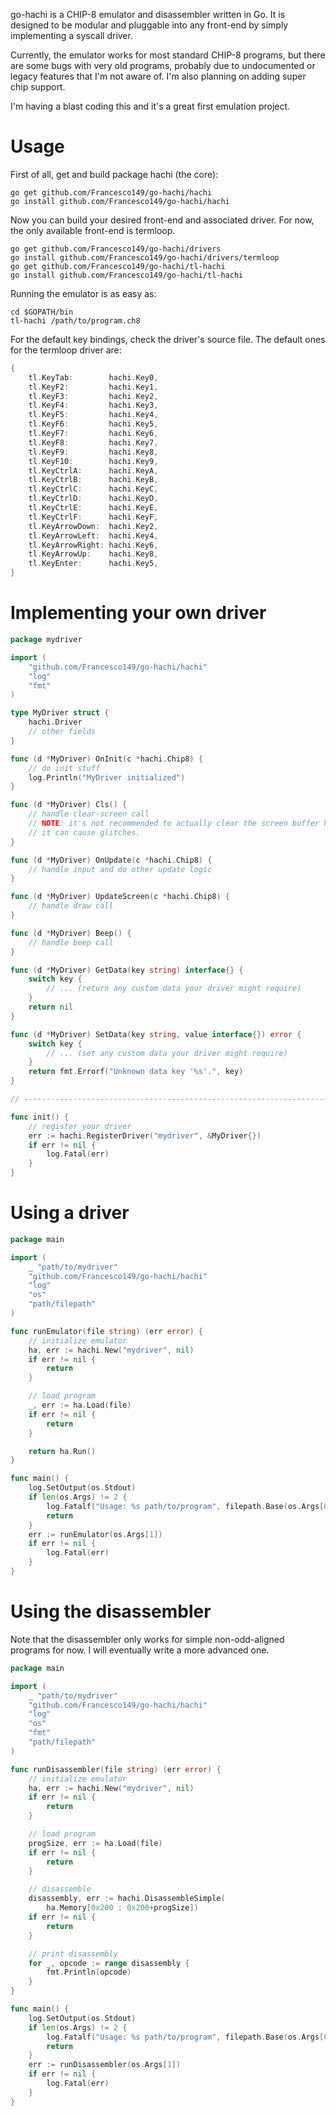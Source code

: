 go-hachi is a CHIP-8 emulator and disassembler written in Go. It is designed to 
be modular and pluggable into any front-end by simply implementing a syscall 
driver.

Currently, the emulator works for most standard CHIP-8 programs, but there are
some bugs with very old programs, probably due to undocumented or legacy 
features that I'm not aware of. I'm also planning on adding super chip support.

I'm having a blast coding this and it's a great first emulation project.

Usage
================================================================================
First of all, get and build package hachi (the core):
```
go get github.com/Francesco149/go-hachi/hachi
go install github.com/Francesco149/go-hachi/hachi
```

Now you can build your desired front-end and associated driver. For now, the 
only available front-end is termloop.
```
go get github.com/Francesco149/go-hachi/drivers
go install github.com/Francesco149/go-hachi/drivers/termloop
go get github.com/Francesco149/go-hachi/tl-hachi
go install github.com/Francesco149/go-hachi/tl-hachi
```

Running the emulator is as easy as:
```
cd $GOPATH/bin
tl-hachi /path/to/program.ch8
```

For the default key bindings, check the driver's source file.
The default ones for the termloop driver are:
```go
{
	tl.KeyTab:        hachi.Key0,
	tl.KeyF2:         hachi.Key1,
	tl.KeyF3:         hachi.Key2,
	tl.KeyF4:         hachi.Key3,
	tl.KeyF5:         hachi.Key4,
	tl.KeyF6:         hachi.Key5,
	tl.KeyF7:         hachi.Key6,
	tl.KeyF8:         hachi.Key7,
	tl.KeyF9:         hachi.Key8,
	tl.KeyF10:        hachi.Key9,
	tl.KeyCtrlA:      hachi.KeyA,
	tl.KeyCtrlB:      hachi.KeyB,
	tl.KeyCtrlC:      hachi.KeyC,
	tl.KeyCtrlD:      hachi.KeyD,
	tl.KeyCtrlE:      hachi.KeyE,
	tl.KeyCtrlF:      hachi.KeyF,
	tl.KeyArrowDown:  hachi.Key2,
	tl.KeyArrowLeft:  hachi.Key4,
	tl.KeyArrowRight: hachi.Key6,
	tl.KeyArrowUp:    hachi.Key8,
	tl.KeyEnter:      hachi.Key5,
}
```

Implementing your own driver
================================================================================
```go
package mydriver

import (
	"github.com/Francesco149/go-hachi/hachi"
	"log"
	"fmt"
)

type MyDriver struct {
	hachi.Driver
	// other fields
}

func (d *MyDriver) OnInit(c *hachi.Chip8) {
	// do init stuff
	log.Println("MyDriver initialized")
}

func (d *MyDriver) Cls() {
	// handle clear-screen call
	// NOTE: it's not recommended to actually clear the screen buffer here, as
	// it can cause glitches.
}

func (d *MyDriver) OnUpdate(c *hachi.Chip8) {
	// handle input and do other update logic
}

func (d *MyDriver) UpdateScreen(c *hachi.Chip8) {
	// handle draw call
}

func (d *MyDriver) Beep() { 
	// handle beep call
}

func (d *MyDriver) GetData(key string) interface{} {
	switch key {
		// ... (return any custom data your driver might require)
	}
	return nil
}

func (d *MyDriver) SetData(key string, value interface{}) error {
	switch key {
		// ... (set any custom data your driver might require)
	}
	return fmt.Errorf("Unknown data key '%s'.", key)
}

// -----------------------------------------------------------------------------

func init() {
	// register your driver
	err := hachi.RegisterDriver("mydriver", &MyDriver{})
	if err != nil {
		log.Fatal(err)
	}
}
```

Using a driver
================================================================================
```go
package main

import (
	_ "path/to/mydriver"
	"github.com/Francesco149/go-hachi/hachi"
	"log"
	"os"
	"path/filepath"
)

func runEmulator(file string) (err error) {
	// initialize emulator
	ha, err := hachi.New("mydriver", nil)
	if err != nil {
		return
	}

	// load program
	_, err := ha.Load(file)
	if err != nil {
		return
	}

	return ha.Run()
}

func main() {
	log.SetOutput(os.Stdout)
	if len(os.Args) != 2 {
		log.Fatalf("Usage: %s path/to/program", filepath.Base(os.Args[0]))
		return
	}
	err := runEmulator(os.Args[1])
	if err != nil {
		log.Fatal(err)
	}
}
```

Using the disassembler
================================================================================
Note that the disassembler only works for simple non-odd-aligned programs for 
now. I will eventually write a more advanced one.
```go
package main

import (
	_ "path/to/mydriver"
	"github.com/Francesco149/go-hachi/hachi"
	"log"
	"os"
	"fmt"
	"path/filepath"
)

func runDisassembler(file string) (err error) {
	// initialize emulator
	ha, err := hachi.New("mydriver", nil)
	if err != nil {
		return
	}

	// load program
	progSize, err := ha.Load(file)
	if err != nil {
		return
	}

	// disassemble
	disassembly, err := hachi.DisassembleSimple(
		ha.Memory[0x200 : 0x200+progSize])
	if err != nil {
		return
	}

	// print disassembly
	for _, opcode := range disassembly {
		fmt.Println(opcode)
	}
}

func main() {
	log.SetOutput(os.Stdout)
	if len(os.Args) != 2 {
		log.Fatalf("Usage: %s path/to/program", filepath.Base(os.Args[0]))
		return
	}
	err := runDisassembler(os.Args[1])
	if err != nil {
		log.Fatal(err)
	}
}
```
